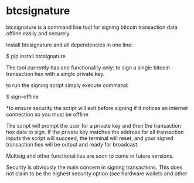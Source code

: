 # btcsignature
btcsignature is a command line tool for signing bitcoin transaction data offline easily and securely.

Install btcsignature and all dependencies in one line:

$ pip install btcsignature

The tool currently has one functionality only: to sign a single bitcoin transaction hex with a single private key.

to run the signing script simply execute command:

$ sign-offline

*to ensure security the script will exit before signing if it notices an internet connection so you must be offline

The script will prompt the user for a private key and then the transaction hex data to sign.
If the private key matches the address for all transaction inputs the script will succeed, the terminal will reset, and your signed transaction hex will be output and ready for broadcast. 

Multisig and other functionalities are soon to come in future versions.

Security is obviously the main concern in signing transactions. This does not claim to be the highest security option (see hardware wallets and other





